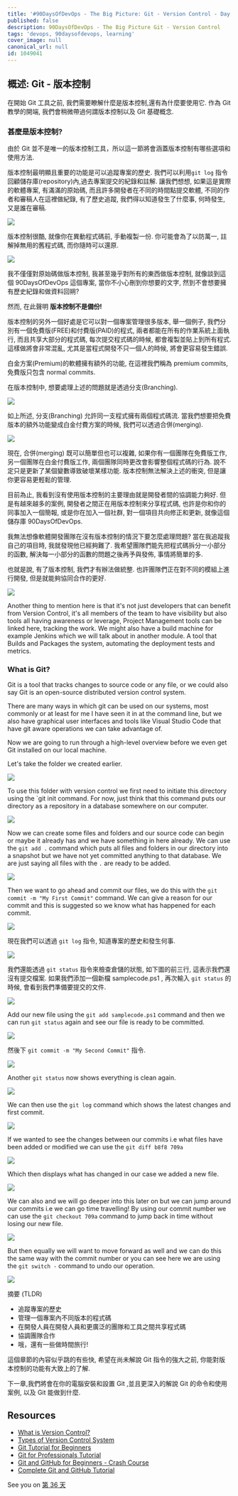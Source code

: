 ```yaml
---
title: '#90DaysOfDevOps - The Big Picture: Git - Version Control - Day 35'
published: false
description: 90DaysOfDevOps - The Big Picture Git - Version Control
tags: 'devops, 90daysofdevops, learning'
cover_image: null
canonical_url: null
id: 1049041
---
```

## 概述: Git - 版本控制

在開始 Git 工具之前, 我們需要瞭解什麼是版本控制,還有為什麼要使用它. 作為 Git 教學的開端, 我們會稍微帶過何謂版本控制以及 Git 基礎概念.  

### 甚麼是版本控制? 

由於 Git 並不是唯一的版本控制工具，所以這一節將會涵蓋版本控制有哪些選項和使用方法. 

版本控制最明顯且重要的功能是可以追蹤專案的歷史. 我們可以利用`git log` 指令回顧儲存庫(repository)內,過去專案提交的紀錄和註解. 讓我們想想, 如果這是實際的軟體專案, 有滿滿的原始碼, 而且許多開發者在不同的時間點提交軟體, 不同的作者和審稿人在這裡做紀錄, 有了歷史追蹤, 我們得以知道發生了什麼事, 何時發生, 又是誰在審稿. 

![](Images/Day35_Git1.png)

版本控制很酷, 就像你在異動程式碼前, 手動複製一份. 你可能會為了以防萬一, 註解掉無用的舊程式碼, 而你隨時可以還原. 

![](Images/Day35_Git2.png)

我不僅僅對原始碼做版本控制, 我甚至幾乎對所有的東西做版本控制, 就像談到這個 90DaysOfDevOps 這個專案, 當你不小心刪到你想要的文字, 然到不會想要擁有歷史紀錄和做資料回朔? 

然而, 在此聲明 **版本控制不是備份!**

版本控制的另外一個好處是它可以對一個專案管理很多版本, 舉一個例子, 我們分別有一個免費版(FREE)和付費版(PAID)的程式, 兩者都能在所有的作業系統上面執行, 而且共享大部分的程式碼, 每次提交程式碼的時候, 都會複製並貼上到所有程式. 這樣做將會非常混亂, 尤其是當程式開發不只一個人的時候, 將會更容易發生錯誤. 

白金方案(Premium)的軟體擁有額外的功能, 在這裡我們稱為 premium commits, 免費版只包含 normal commits. 

在版本控制中, 想要處理上述的問題就是透過分支(Branching). 

![](Images/Day35_Git3.png)

如上所述, 分支(Branching) 允許同一支程式擁有兩個程式碼流. 當我們想要把免費版本的額外功能變成白金付費方案的時候, 我們可以透過合併(merging). 

![](Images/Day35_Git4.png)

現在, 合併(merging) 既可以簡單但也可以複雜, 如果你有一個團隊在免費版工作, 另一個團隊在白金付費版工作, 兩個團隊同時更改會影響整個程式碼的行為. 說不定只是更新了某個變數導致破壞某樣功能. 版本控制無法解決上述的衝突, 但是讓你更容易更輕鬆的管理. 

目前為止, 我看到沒有使用版本控制的主要理由就是開發者間的協調能力夠好. 但是有越來越多的案例, 開發者之間正在用版本控制來分享程式碼, 也許是你和你的同事加入一個簡報, 或是你在加入一個社群, 對一個項目共向修正和更新, 就像這個儲存庫 90DaysOfDevOps. 

我無法想像軟體開發團隊在沒有版本控制的情況下要怎麼處理問題? 當在我追蹤我自己的項目時, 我就發現他已經夠難了. 我希望團隊們能先把程式碼拆分一小部分的函數, 解決每一小部分的函數的問題之後再予與發佈, 事情將簡單的多. 

也就是說, 有了版本控制, 我們才有辦法做統整. 也許團隊們正在對不同的模組上進行開發, 但是就能夠協同合作的更好. 

![](Images/Day35_Git5.png)

Another thing to mention here is that it's not just developers that can benefit from Version Control, it's all members of the team to have visibility but also tools all having awareness or leverage, Project Management tools can be linked here, tracking the work. We might also have a build machine for example Jenkins which we will talk about in another module. A tool that Builds and Packages the system, automating the deployment tests and metrics. 

### What is Git? 

Git is a tool that tracks changes to source code or any file, or we could also say Git is an open-source distributed version control system. 

There are many ways in which git can be used on our systems, most commonly or at least for me I have seen it in at the command line, but we also have graphical user interfaces and tools like Visual Studio Code that have git aware operations we can take advantage of. 

Now we are going to run through a high-level overview before we even get Git installed on our local machine. 

Let's take the folder we created earlier. 

![](Images/Day35_Git2.png)

To use this folder with version control we first need to initiate this directory using the `git init command. For now, just think that this command puts our directory as a repository in a database somewhere on our computer. 

![](Images/Day35_Git6.png)

Now we can create some files and folders and our source code can begin or maybe it already has and we have something in here already. We can use the `git add .` command which puts all files and folders in our directory into a snapshot but we have not yet committed anything to that database. We are just saying all files with the `.` are ready to be added.   

![](Images/Day35_Git7.png)

Then we want to go ahead and commit our files, we do this with the `git commit -m "My First Commit"` command. We can give a reason for our commit and this is suggested so we know what has happened for each commit. 

![](Images/Day35_Git8.png)

現在我們可以透過 `git log` 指令, 知道專案的歷史和發生何事.

![](Images/Day35_Git9.png)

我們還能透過 `git status` 指令來檢查倉儲的狀態, 如下圖的前三行, 這表示我們還沒有提交檔案. 如果我們添加一個新檔 samplecode.ps1 , 再次輸入 `git status` 的時候, 會看到我們準備要提交的文件. 

![](Images/Day35_Git10.png)

Add our new file using the `git add samplecode.ps1` command and then we can run `git status` again and see our file is ready to be committed. 

![](Images/Day35_Git11.png)

然後下 `git commit -m "My Second Commit"` 指令.

![](Images/Day35_Git12.png)

Another `git status` now shows everything is clean again.

![](Images/Day35_Git13.png)

We can then use the `git log` command which shows the latest changes and first commit. 

![](Images/Day35_Git14.png)

If we wanted to see the changes between our commits i.e what files have been added or modified we can use the `git diff b8f8 709a`

![](Images/Day35_Git15.png)

Which then displays what has changed in our case we added a new file. 

![](Images/Day35_Git16.png)

We can also and we will go deeper into this later on but we can jump around our commits i.e we can go time travelling! By using our commit number we can use the `git checkout 709a` command to jump back in time without losing our new file. 

![](Images/Day35_Git17.png)

But then equally we will want to move forward as well and we can do this the same way with the commit number or you can see here we are using the `git switch -` command to undo our operation. 

![](Images/Day35_Git18.png)

摘要 (TLDR) 

- 追蹤專案的歷史
- 管理一個專案內不同版本的程式碼
- 在開發人員在開發人員和更廣泛的團隊和工具之間共享程式碼
- 協調團隊合作
- 哦，還有一些做時間旅行! 


這個章節的內容似乎跳的有些快, 希望在尚未解說 Git 指令的強大之前, 你能對版本控制的功能有大致上的了解. 

下一章,我們將會在你的電腦安裝和設置 Git ,並且更深入的解說 Git 的命令和使用案例, 以及 Git 能做到什麼.

## Resources 

- [What is Version Control?](https://www.youtube.com/watch?v=Yc8sCSeMhi4)
- [Types of Version Control System](https://www.youtube.com/watch?v=kr62e_n6QuQ)
- [Git Tutorial for Beginners](https://www.youtube.com/watch?v=8JJ101D3knE&t=52s) 
- [Git for Professionals Tutorial](https://www.youtube.com/watch?v=Uszj_k0DGsg) 
- [Git and GitHub for Beginners - Crash Course](https://www.youtube.com/watch?v=RGOj5yH7evk&t=8s) 
- [Complete Git and GitHub Tutorial](https://www.youtube.com/watch?v=apGV9Kg7ics)

See you on [第 36 天](day36.md) 

